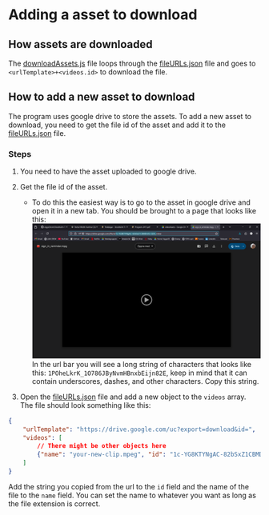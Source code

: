 # Adding a asset to download

## How assets are downloaded
The [downloadAssets.js](./downloadAssets.js) file loops through the [fileURLs.json](./fileURLs.json) file and goes to `<urlTemplate>+<videos.id>` to download the file.

## How to add a new asset to download
The program uses google drive to store the assets. To add a new asset to download, you need to get the file id of the asset and add it to the [fileURLs.json](./fileURLs.json) file.

### Steps
1. You need to have the asset uploaded to google drive.
2. Get the file id of the asset.
   - To do this the easiest way is to go to the asset in google drive and open it in a new tab. You should be brought to a page that looks like this:
![Screenshot](screenshots/find-file-id.png)
In the url bar you will see a long string of characters that looks like this: `1POheLkrK_1O786JByNvmHBnxbEijn82E`, keep in mind that it can contain underscores, dashes, and other characters. Copy this string.

3. Open the [fileURLs.json](./fileURLs.json) file and add a new object to the `videos` array. The file should look something like this:
```json
{
    "urlTemplate": "https://drive.google.com/uc?export=download&id=",
    "videos": [
        // There might be other objects here
        {"name": "your-new-clip.mpeg", "id": "1c-YG8KTYNgAC-82bSxZ1CBMDvEG-Q5V_"}
    ]
}
```
Add the string you copied from the url to the `id` field and the name of the file to the `name` field. You can set the name to whatever you want as long as the file extension is correct.